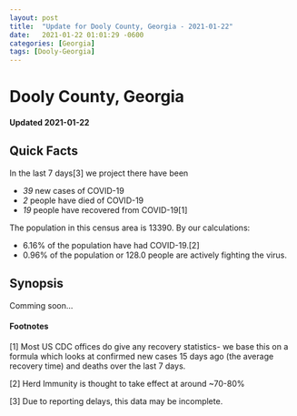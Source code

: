 ```yaml
---
layout: post
title:  "Update for Dooly County, Georgia - 2021-01-22"
date:   2021-01-22 01:01:29 -0600
categories: [Georgia]
tags: [Dooly-Georgia]
---
```


# Dooly County, Georgia
#### Updated 2021-01-22

## Quick Facts

In the last 7 days[3] we project there have been
- *39* new cases of COVID-19
- *2* people have died of COVID-19
- *19* people have recovered from COVID-19[1]

The population in this census area is 13390. By our calculations:
- 6.16% of the population have had COVID-19.[2]
- 0.96% of the population or 128.0 people are actively fighting the virus.

## Synopsis

Comming soon...


#### Footnotes

[1] Most US CDC offices do give any recovery statistics- we base this on a formula which looks at confirmed new cases
15 days ago (the average recovery time) and deaths over the last 7 days.

[2] Herd Immunity is thought to take effect at around ~70-80%

[3] Due to reporting delays, this data may be incomplete.
 
    